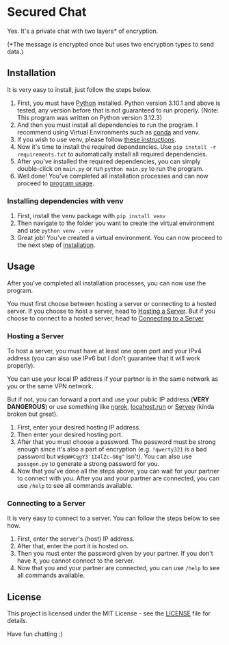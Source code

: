 # Secured Chat

Yes. It's a private chat with two layers* of encryption.

(*The message is encrypted once but uses two encryption types to send data.)

## Installation

It is very easy to install, just follow the steps below.

1. First, you must have [Python](https://www.python.org/) installed. Python version 3.10.1 and above is tested, any version before that is not guaranteed to run properly. (Note: This program was written on Python version 3.12.3)
2. And then you must install all dependencies to run the program. I recommend using Virtual Environments such as [conda](https://conda.io/projects/conda/en/latest/user-guide/install/index.html) and venv.
3. If you wish to use venv, please follow [these instructions](##Installing-dependencies-with-venv).
4. Now it's time to install the required dependencies. Use `pip install -r requirements.txt` to automatically install all required dependencies.
5. After you've installed the required dependencies, you can simply double-click on `main.py` or run `python main.py` to run the program.
6. Well done! You've completed all installation processes and can now proceed to [program usage](##Usage).

### Installing dependencies with venv

1. First, install the venv package with `pip install venv`
2. Then navigate to the folder you want to create the virtual environment and use `python venv .venv`
3. Great job! You've created a virtual environment. You can now proceed to the next step of [installation](##Installation).

## Usage

After you've completed all installation processes, you can now use the program.

You must first choose between hosting a server or connecting to a hosted server. If you choose to host a server, head to [Hosting a Server](###Hosting-a-Server). But if you choose to connect to a hosted server, head to [Connecting to a Server](###Connecting-to-a-Server)

### Hosting a Server

To host a server, you must have at least one open port and your IPv4 address (you can also use IPv6 but I don't guarantee that it will work properly).

You can use your local IP address if your partner is in the same network as you or the same VPN network.

But if not, you can forward a port and use your public IP address (**VERY DANGEROUS**) or use something like [ngrok](https://ngrok.com/), [locahost.run](https://localhost.run/) or [Serveo](https://serveo.net/) (kinda broken but great).

1. First, enter your desired hosting IP address.
2. Then enter your desired hosting port.
3. After that you must choose a password. The password must be strong enough since it's also a part of encryption (e.g. `!qwerty321` is a bad password but `WdqW#CqgY3'1I4lZc-G6g^` isn't). You can also use `passgen.py` to generate a strong password for you.
4. Now that you've done all the steps above, you can wait for your partner to connect with you. After you and your partner are connected, you can use `/help` to see all commands available.

### Connecting to a Server

It is very easy to connect to a server. You can follow the steps below to see how.

1. First, enter the server's (host) IP address.
2. After that, enter the port it is hosted on.
3. Then you must enter the password given by your partner. If you don't have it, you cannot connect to the server.
4. Now that you and your partner are connected, you can use `/help` to see all commands available.

## License

This project is licensed under the MIT License - see the [LICENSE](LICENSE) file for details.

Have fun chatting :)
